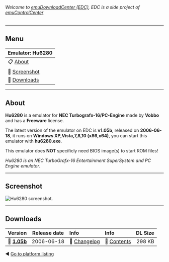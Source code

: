 ###### Welcome to [emuDownloadCenter (EDC)](https://github.com/PhoenixInteractiveNL/emuDownloadCenter/wiki/), EDC is a side project of [emuControlCenter](https://github.com/PhoenixInteractiveNL/emuControlCenter/wiki/)
***
## Menu
| **Emulator: Hu6280** |
|:---------|
| :clipboard: [About](#about) |
| :sunrise: [Screenshot](#screenshot) |
| :floppy_disk: [Downloads](#downloads) |
***
## About
**Hu6280** is a emulator for **NEC Turbografx-16/PC-Engine** made by **Vobbo** and has a **Freeware** license.

The latest version of the emulator on EDC is **v1.05b**, released on **2006-06-18**, it runs on **Windows XP,Vista,7,8,10 (x86,x64)**, you can start this emulator with **hu6280.exe**.

This emulator does **NOT** specificly need BIOS image(s) to start ROM files!

_Hu6280 is an NEC TurboGrafx-16 Entertainment SuperSystem and PC Engine emulator._
***
## Screenshot
![](https://raw.githubusercontent.com/PhoenixInteractiveNL/emuDownloadCenter/master/hooks/hu6280/screen.jpg "Hu6280 screenshot.")
***
## Downloads
| Version  | Release date  | Info       | Info       | DL Size    |
|:---------|:-------------:|:-----------|:-----------|-----------:|
| :floppy_disk: [**1.05b**](https://github.com/PhoenixInteractiveNL/edc-repo0005/raw/master/hu6280/1.05b.7z) | 2006-06-18 | :page_facing_up: [Changelog](https://github.com/PhoenixInteractiveNL/edc-repo0005/blob/master/hu6280/1.05b_changelog.txt) | :mag_right: [Contents](https://github.com/PhoenixInteractiveNL/edc-repo0005/blob/master/hu6280/1.05b_contents.txt) | 298 KB |

:arrow_backward: [Go to platform listing](https://github.com/PhoenixInteractiveNL/emuDownloadCenter/wiki/EDC-Platform-List)
